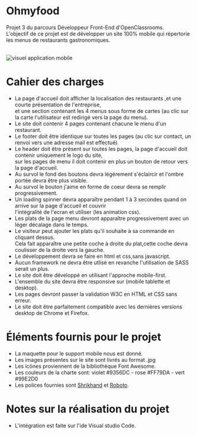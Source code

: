 # Ohmyfood

Projet 3 du parcours Développeur Front-End d'OpenClassrooms.<br>
L'objectif de ce projet est de développer un site 100% mobile qui répertorie les menus de restaurants gastronomiques.<br><br>

<img src="https://user.oc-static.com/upload/2020/08/24/15982605908418_Maquettes%20Ohmyfood.jpg" alt="visuel application mobile">

# Cahier des charges
<ul>
  <li>
      La page d'accueil doit afficher la localisation des restaurants ,et une courte présentation de l'entreprise,<br>
      et une section contenant les 4 menus sous forme de cartes (au clic sur la carte l'utilisateur est redirigé vers la page du menu).
  </li>
  <li>Le site doit contenir 4 pages contenant chacune le menu d'un restaurant.</li>
  <li>Le footer doit être identique sur toutes les pages (au clic sur contact, un renvoi vers une adresse mail est effectué).</li>
  <li>Le header doit être présent sur toutes les pages, la page d'accueil doit contenir uniquement le logo du site,<br>
       sur les pages de menu il doit contenir en plus un bouton de retour vers la page d'accueil.
  </li>
  <li>Au survol le fond des boutons devra légérement s'éclaircir et l'ombre portée devra être plus visible.</li>
  <li>Au survol le bouton j'aime en forme de coeur devra se remplir progressivement.</li>
  <li>
      Un loading spinner devra apparaître pendant 1 à 3 secondes quand on arrive sur la page d'accueil et couvrir<br>
      l'intégralité de l'ecran et utiliser (les animation css).</li>
  <li>Les plats de la page menu devront apparaître progressivement avec un léger décalage dans le temps.</li>
  <li>
      Le visiteur peut ajouter les plats qu'il souhaite à sa commande en cliquant dessus.<br>
      Cela fait apparaître une petite coche à droite du plat,cette coche devra coulisser de la droite vers la gauche.
  </li>
  <li>Le développement devra se faire en html et css,sans javascript.</li>
  <li>Aucun framework ne devra être utlisé en revanche l'utilisation de SASS serait un plus.</li>
  <li>Le site doit être développé en utilisant l'approche mobile-first.</li>
  <li>L'ensemble du site devra être responsive sur (mobile tablette et desktop).</li>
  <li>Les pages devront passer la validation W3C en HTML et CSS sans erreur.</li>
  <li>Le site doit être parfaitement compatible avec les dernières versions desktop de Chrome et Firefox.</li>
</ul>


# Éléments fournis pour le projet
<ul>
<li>La maquette pour le support mobile nous est donné.</li>
<li>Les images présentes sur le site sont livrés au format .jpg</li>
  <li>Les icônes proviennent de la bibliothèque Font Awesome.</li>
  <li>Les couleurs de la charte sont: violet #9356DC - rose #FF79DA  - vert #99E2D0</li>
  <li>Les polices fournies sont <a href="https://fonts.google.com/specimen/Shrikhand?query=shrik">Shrikhand<a/> et <a href="https://fonts.google.com/specimen/Roboto?query=roboto">Roboto<a/>.</li>
</ul>




# Notes sur la réalisation du projet
<ul>
  <li>L'intégration est faite sur l'ide Visual studio Code.</li>
</ul>
